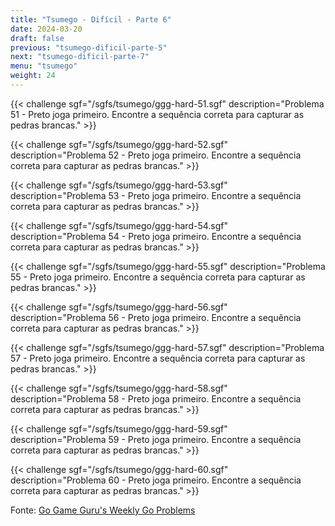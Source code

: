 ```yaml
---
title: "Tsumego - Difícil - Parte 6"
date: 2024-03-20
draft: false
previous: "tsumego-dificil-parte-5"
next: "tsumego-dificil-parte-7"
menu: "tsumego"
weight: 24
---
```


{{< challenge sgf="/sgfs/tsumego/ggg-hard-51.sgf" description="Problema 51 - Preto joga primeiro. Encontre a sequência correta para capturar as pedras brancas." >}}

{{< challenge sgf="/sgfs/tsumego/ggg-hard-52.sgf" description="Problema 52 - Preto joga primeiro. Encontre a sequência correta para capturar as pedras brancas." >}}

{{< challenge sgf="/sgfs/tsumego/ggg-hard-53.sgf" description="Problema 53 - Preto joga primeiro. Encontre a sequência correta para capturar as pedras brancas." >}}

{{< challenge sgf="/sgfs/tsumego/ggg-hard-54.sgf" description="Problema 54 - Preto joga primeiro. Encontre a sequência correta para capturar as pedras brancas." >}}

{{< challenge sgf="/sgfs/tsumego/ggg-hard-55.sgf" description="Problema 55 - Preto joga primeiro. Encontre a sequência correta para capturar as pedras brancas." >}}

{{< challenge sgf="/sgfs/tsumego/ggg-hard-56.sgf" description="Problema 56 - Preto joga primeiro. Encontre a sequência correta para capturar as pedras brancas." >}}

{{< challenge sgf="/sgfs/tsumego/ggg-hard-57.sgf" description="Problema 57 - Preto joga primeiro. Encontre a sequência correta para capturar as pedras brancas." >}}

{{< challenge sgf="/sgfs/tsumego/ggg-hard-58.sgf" description="Problema 58 - Preto joga primeiro. Encontre a sequência correta para capturar as pedras brancas." >}}

{{< challenge sgf="/sgfs/tsumego/ggg-hard-59.sgf" description="Problema 59 - Preto joga primeiro. Encontre a sequência correta para capturar as pedras brancas." >}}

{{< challenge sgf="/sgfs/tsumego/ggg-hard-60.sgf" description="Problema 60 - Preto joga primeiro. Encontre a sequência correta para capturar as pedras brancas." >}}

Fonte: [Go Game Guru's Weekly Go Problems](https://github.com/gogameguru/go-problems)